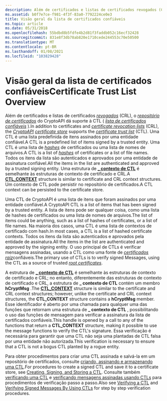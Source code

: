 ```yaml
---
description: Além de certificados e listas de certificados revogados (CRL), o repositório de certificados do CryptoAPI dá suporte à CTL (lista de certificados confiáveis).
ms.assetid: b0f7e7ce-f981-4f3f-83a0-7792224ce0e3
title: Visão geral da lista de certificados confiáveis
ms.topic: article
ms.date: 05/31/2018
ms.openlocfilehash: 55bdbd8b5fdfe4b2d81f3faddb052c16ecf32428
ms.sourcegitcommit: 831e8f3db78ab820e1710cede244553c70e50500
ms.translationtype: MT
ms.contentlocale: pt-BR
ms.lasthandoff: 01/08/2021
ms.locfileid: "103829428"
---
```

# <a name="certificate-trust-list-overview"></a><span data-ttu-id="34f67-103">Visão geral da lista de certificados confiáveis</span><span class="sxs-lookup"><span data-stu-id="34f67-103">Certificate Trust List Overview</span></span>

<span data-ttu-id="34f67-104">Além de certificados e listas de certificados [*revogados*](../secgloss/c-gly.md) (CRL), o [](../secgloss/c-gly.md) [*repositório de certificados*](../secgloss/c-gly.md) do CryptoAPI dá suporte à CTL ( [*lista de certificados confiáveis*](../secgloss/c-gly.md) ).</span><span class="sxs-lookup"><span data-stu-id="34f67-104">In addition to certificates and [*certificate revocation lists*](../secgloss/c-gly.md) (CRL), the [*CryptoAPI*](../secgloss/c-gly.md) [*certificate store*](../secgloss/c-gly.md) supports the [*certificate trust list*](../secgloss/c-gly.md) (CTL).</span></span> <span data-ttu-id="34f67-105">Uma CTL é uma lista predefinida de itens assinados por uma entidade confiável.</span><span class="sxs-lookup"><span data-stu-id="34f67-105">A CTL is a predefined list of items signed by a trusted entity.</span></span> <span data-ttu-id="34f67-106">Uma CTL é uma lista de [*hashes*](../secgloss/h-gly.md) de certificados ou uma lista de nomes de arquivos.</span><span class="sxs-lookup"><span data-stu-id="34f67-106">A CTL is a list of [*hashes*](../secgloss/h-gly.md) of certificates or a list of file names.</span></span> <span data-ttu-id="34f67-107">Todos os itens da lista são autenticados e aprovados por uma entidade de assinatura confiável.</span><span class="sxs-lookup"><span data-stu-id="34f67-107">All the items in the list are authenticated and approved by a trusted signing entity.</span></span> <span data-ttu-id="34f67-108">Uma estrutura de [**\_ contexto de CTL**](/windows/desktop/api/Wincrypt/ns-wincrypt-ctl_context) é semelhante às estruturas de contexto de certificado e CRL.</span><span class="sxs-lookup"><span data-stu-id="34f67-108">A [**CTL\_CONTEXT**](/windows/desktop/api/Wincrypt/ns-wincrypt-ctl_context) structure is similar to certificate and CRL context structures.</span></span> <span data-ttu-id="34f67-109">Um contexto de CTL pode persistir no repositório de certificados.</span><span class="sxs-lookup"><span data-stu-id="34f67-109">A CTL context can be persisted to the certificate store.</span></span>

<span data-ttu-id="34f67-110">Uma CTL de CryptoAPI é uma lista de itens que foram assinados por uma entidade confiável.</span><span class="sxs-lookup"><span data-stu-id="34f67-110">A CryptoAPI CTL is a list of items that has been signed by a trusted entity.</span></span> <span data-ttu-id="34f67-111">A lista de itens pode ser qualquer coisa, como uma lista de hashes de certificados ou uma lista de nomes de arquivos.</span><span class="sxs-lookup"><span data-stu-id="34f67-111">The list of items could be anything, such as a list of hashes of certificates, or a list of file names.</span></span> <span data-ttu-id="34f67-112">Na maioria dos casos, uma CTL é uma lista de contextos de certificado com hash.</span><span class="sxs-lookup"><span data-stu-id="34f67-112">In most cases, a CTL is a list of hashed certificate contexts.</span></span> <span data-ttu-id="34f67-113">Todos os itens da lista são autenticados e aprovados pela entidade de assinatura.</span><span class="sxs-lookup"><span data-stu-id="34f67-113">All the items in the list are authenticated and approved by the signing entity.</span></span> <span data-ttu-id="34f67-114">O uso principal de CTLs é verificar mensagens assinadas, usando a CTL como uma fonte de [*certificados raiz*](../secgloss/r-gly.md)confiáveis.</span><span class="sxs-lookup"><span data-stu-id="34f67-114">The primary use of CTLs is to verify signed Messages, using the CTL as a source of trusted [*root certificates*](../secgloss/r-gly.md).</span></span>

<span data-ttu-id="34f67-115">A estrutura de [**\_ contexto de CTL**](/windows/desktop/api/Wincrypt/ns-wincrypt-ctl_context) é semelhante às estruturas de contexto de certificado e CRL; no entanto, diferentemente das estruturas de contexto de certificado e CRL, a estrutura de **\_ contexto de CTL** contém um membro **hCryptMsg** .</span><span class="sxs-lookup"><span data-stu-id="34f67-115">The [**CTL\_CONTEXT**](/windows/desktop/api/Wincrypt/ns-wincrypt-ctl_context) structure is similar to the certificate and CRL context structures; however, unlike the certificate and CRL context structures, the **CTL\_CONTEXT** structure contains a **hCryptMsg** member.</span></span> <span data-ttu-id="34f67-116">Esse identificador é aberto por uma chamada para qualquer uma das funções que retornam uma estrutura de **\_ contexto de CTL** , possibilitando o uso das funções de mensagem para verificar a assinatura da lista de certificados confiáveis.</span><span class="sxs-lookup"><span data-stu-id="34f67-116">This handle is opened by a call to any of the functions that return a **CTL\_CONTEXT** structure, making it possible to use the message functions to verify the CTL's signature.</span></span> <span data-ttu-id="34f67-117">Essa verificação é necessária para garantir que uma CTL não seja uma plantadas de CTL falsa por uma entidade não autorizada.</span><span class="sxs-lookup"><span data-stu-id="34f67-117">This verification is necessary to ensure that a CTL is not a bogus CTL planted by a rogue entity.</span></span>

<span data-ttu-id="34f67-118">Para obter procedimentos para criar uma CTL assinada e salvá-la em um repositório de certificados, consulte [criando, assinando e armazenando uma CTL](creating-signing-and-storing-a-ctl.md).</span><span class="sxs-lookup"><span data-stu-id="34f67-118">For procedures to create a signed CTL and save it to a certificate store, see [Creating, Signing, and Storing a CTL](creating-signing-and-storing-a-ctl.md).</span></span> <span data-ttu-id="34f67-119">Consulte também [verificando uma CTL](verifying-a-ctl.md) e [verificando mensagens assinadas usando CTLs](verifying-signed-messages-by-using-ctls.md) para procedimentos de verificação passo a passo.</span><span class="sxs-lookup"><span data-stu-id="34f67-119">Also see [Verifying a CTL](verifying-a-ctl.md) and [Verifying Signed Messages By Using CTLs](verifying-signed-messages-by-using-ctls.md) for step by step verification procedures.</span></span>

 

 
